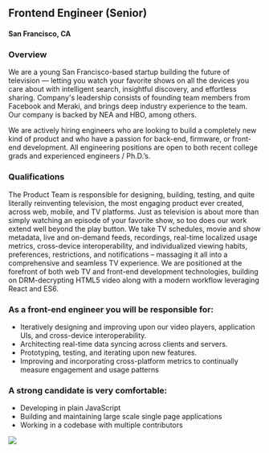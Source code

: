 ## Frontend Engineer (Senior)
#### San Francisco, CA

### Overview
We are a young San Francisco-based startup building the future of television — letting you watch your favorite shows on all the devices you care about with intelligent search, insightful discovery, and effortless sharing. Company's leadership consists of founding team members from Facebook and Meraki, and brings deep industry experience to the team. Our company is backed by NEA and HBO, among others.

We are actively hiring engineers who are looking to build a completely new kind of product and who have a passion for back-end, firmware, or front-end development. All engineering positions are open to both recent college grads and experienced engineers / Ph.D.’s.

### Qualifications
The Product Team is responsible for designing, building, testing, and quite literally reinventing television, the most engaging product ever created, across web, mobile, and TV platforms. Just as television is about more than simply watching an episode of your favorite show, so too does our work extend well beyond the play button. We take TV schedules, movie and show metadata, live and on-demand feeds, recordings, real-time localized usage metrics, cross-device interoperability, and individualized viewing habits, preferences, restrictions, and notifications – massaging it all into a comprehensive and seamless TV experience. We are positioned at the forefront of both web TV and front-end development technologies, building on DRM-decrypting HTML5 video along with a modern workflow leveraging React and ES6.

### As a front-end engineer you will be responsible for:

+ Iteratively designing and improving upon our video players, application UIs, and cross-device interoperability.
+ Architecting real-time data syncing across clients and servers.
+ Prototyping, testing, and iterating upon new features.
+ Improving and incorporating cross-platform metrics to continually measure engagement and usage patterns

### A strong candidate is very comfortable:
+ Developing in plain JavaScript
+ Building and maintaining large scale single page applications
+ Working in a codebase with multiple contributors


[<img src="https://dabuttonfactory.com/button.png?t=Apply&f=Calibri-Bold&ts=24&tc=fff&tshs=1&tshc=000&hp=20&vp=8&c=5&bgt=gradient&bgc=3d85c6&ebgc=073763">](https://letsrockit.co/users/auth/github?job_id=ughpbg8-frontend-engineer-senior/)
